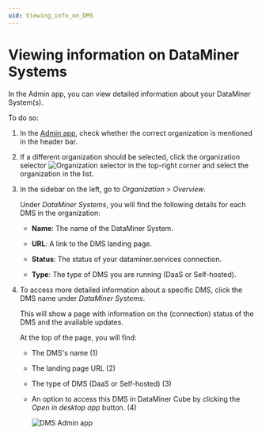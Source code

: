 ```yaml
---
uid: Viewing_info_on_DMS
---
```


# Viewing information on DataMiner Systems

In the Admin app, you can view detailed information about your DataMiner System(s).

To do so:

1. In the [Admin app](xref:Accessing_the_Admin_app), check whether the correct organization is mentioned in the header bar.

1. If a different organization should be selected, click the organization selector ![Organization selector](~/user-guide/images/Cloud_Admin_Selector_icon.png) in the top-right corner and select the organization in the list.

1. In the sidebar on the left, go to *Organization* > *Overview*.

   Under *DataMiner Systems*, you will find the following details for each DMS in the organization:

   - **Name**: The name of the DataMiner System.

   - **URL**: A link to the DMS landing page.

   - **Status**: The status of your dataminer.services connection.

   - **Type**: The type of DMS you are running (DaaS or Self-hosted).

1. To access more detailed information about a specific DMS, click the DMS name under *DataMiner Systems*.

   This will show a page with information on the (connection) status of the DMS and the available updates.

   At the top of the page, you will find:

   - The DMS's name (1)

   - The landing page URL (2)

   - The type of DMS (DaaS or Self-hosted) (3)

   - An option to access this DMS in DataMiner Cube by clicking the *Open in desktop app* button. (4)

     ![DMS Admin app](~/user-guide/images/DMS_Admin_App.png)
